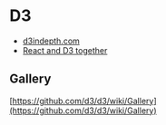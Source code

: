 # D3
* [d3indepth.com](https://www.d3indepth.com/introduction/)
* [React and D3 together](https://www.youtube.com/watch?v=zXBdNDnqV2Q)

## Gallery
[https://github.com/d3/d3/wiki/Gallery](https://github.com/d3/d3/wiki/Gallery)
